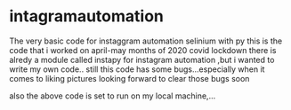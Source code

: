 # intagramautomation

The very basic code for instaggram automation selinium with py 
this is the code that i worked on april-may months of 2020 covid lockdown 
there is alredy a module called instapy for instagram automation ,but i wanted to write my own code..
still this code has some bugs...especially when it comes to liking pictures looking forward to clear those bugs soon 

also the above code is set to run on my local machine,...
